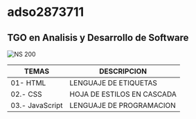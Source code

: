 
# adso2873711
## TGO en Analisis y Desarrollo de Software


![NS 200](https://i.pinimg.com/474x/c1/04/23/c104235c9766de30803458f96db68877.jpg)

| TEMAS | DESCRIPCION |
| ----- | ----------- |
| 01- HTML| LENGUAJE DE ETIQUETAS |
| 02.- CSS| HOJA DE ESTILOS EN CASCADA |
| 03.- JavaScript | LENGUAJE DE PROGRAMACION | 

